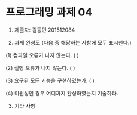 # 프로그래밍 과제 04

1. 제출자:  김동민 201512084

2. 과제 완성도 (다음 중 해당하는 사항에 모두 표시한다.)

(1) 컴파일 오류가 나지 않는다. (    )

(2) 실행 오류가 나지 않는다. (    )

(3) 요구된 모든 기능을 구현하였는가. (     )

(4) 미원성인 경우 어디까지 완성하였는지 기술하라.

3. 기타 사항 
